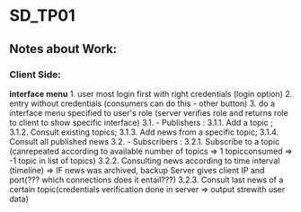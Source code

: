 # SD_TP01
## Notes about Work: 

### Client Side:
**interface menu** 
    1. user most login first with right credentials (login option)
    2. entry without credentials (consumers can do this - other button)
    3. do a interface menu specified to user's role (server verifies role and returns role to client to show specific interface)
        3.1. - Publishers : 3.1.1. Add a topic ; 3.1.2. Consult existing topics; 3.1.3. Add news from a specific topic; 3.1.4. Consult all published news
        3.2. - Subscribers : 3.2.1. Subscribe to a topic (canrepeated according to available number of topics => 1 topicconsumed => -1 topic in list of topics) 3.2.2. Consulting news according to time interval (timeline) => IF news was archived, backup Server gives client IP and port(??? which connections does it entail???) 3.2.3. Consult last news of a certain topic(credentials verification done in server => output strewith user data)